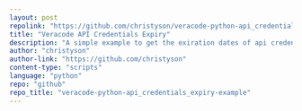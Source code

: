 ```yaml
---
layout: post
repolink: "https://github.com/christyson/veracode-python-api_credentials_expiry-example"
title: "Veracode API Credentials Expiry"
description: "A simple example to get the exiration dates of api credentials for your users"
author: "christyson"
author-link: "https://github.com/christyson"
content-type: "scripts"
language: "python"
repo: "github"
repo_title: "veracode-python-api_credentials_expiry-example"
---
```

